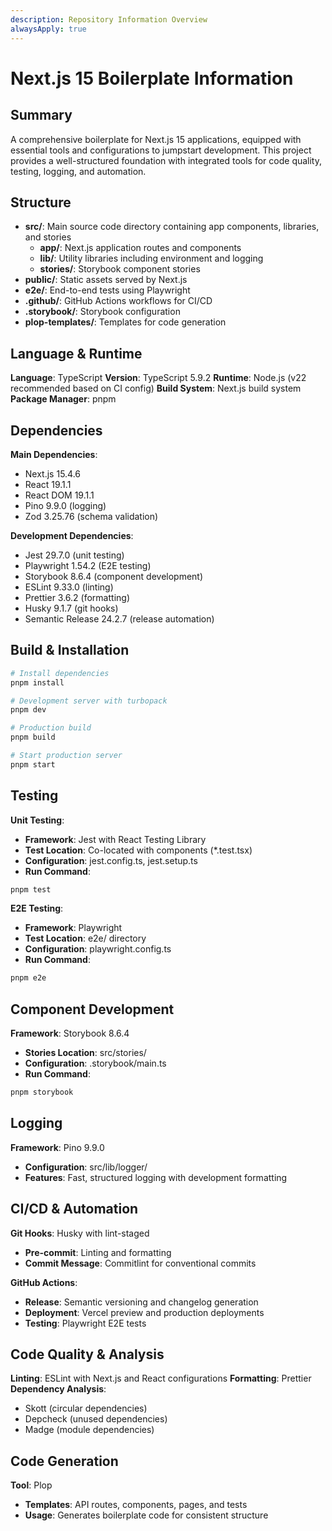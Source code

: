 ```yaml
---
description: Repository Information Overview
alwaysApply: true
---
```


# Next.js 15 Boilerplate Information

## Summary

A comprehensive boilerplate for Next.js 15 applications, equipped with essential tools and configurations to jumpstart development. This project provides a well-structured foundation with integrated tools for code quality, testing, logging, and automation.

## Structure

- **src/**: Main source code directory containing app components, libraries, and stories
  - **app/**: Next.js application routes and components
  - **lib/**: Utility libraries including environment and logging
  - **stories/**: Storybook component stories
- **public/**: Static assets served by Next.js
- **e2e/**: End-to-end tests using Playwright
- **.github/**: GitHub Actions workflows for CI/CD
- **.storybook/**: Storybook configuration
- **plop-templates/**: Templates for code generation

## Language & Runtime

**Language**: TypeScript
**Version**: TypeScript 5.9.2
**Runtime**: Node.js (v22 recommended based on CI config)
**Build System**: Next.js build system
**Package Manager**: pnpm

## Dependencies

**Main Dependencies**:

- Next.js 15.4.6
- React 19.1.1
- React DOM 19.1.1
- Pino 9.9.0 (logging)
- Zod 3.25.76 (schema validation)

**Development Dependencies**:

- Jest 29.7.0 (unit testing)
- Playwright 1.54.2 (E2E testing)
- Storybook 8.6.4 (component development)
- ESLint 9.33.0 (linting)
- Prettier 3.6.2 (formatting)
- Husky 9.1.7 (git hooks)
- Semantic Release 24.2.7 (release automation)

## Build & Installation

```bash
# Install dependencies
pnpm install

# Development server with turbopack
pnpm dev

# Production build
pnpm build

# Start production server
pnpm start
```

## Testing

**Unit Testing**:

- **Framework**: Jest with React Testing Library
- **Test Location**: Co-located with components (\*.test.tsx)
- **Configuration**: jest.config.ts, jest.setup.ts
- **Run Command**:

```bash
pnpm test
```

**E2E Testing**:

- **Framework**: Playwright
- **Test Location**: e2e/ directory
- **Configuration**: playwright.config.ts
- **Run Command**:

```bash
pnpm e2e
```

## Component Development

**Framework**: Storybook 8.6.4

- **Stories Location**: src/stories/
- **Configuration**: .storybook/main.ts
- **Run Command**:

```bash
pnpm storybook
```

## Logging

**Framework**: Pino 9.9.0

- **Configuration**: src/lib/logger/
- **Features**: Fast, structured logging with development formatting

## CI/CD & Automation

**Git Hooks**: Husky with lint-staged

- **Pre-commit**: Linting and formatting
- **Commit Message**: Commitlint for conventional commits

**GitHub Actions**:

- **Release**: Semantic versioning and changelog generation
- **Deployment**: Vercel preview and production deployments
- **Testing**: Playwright E2E tests

## Code Quality & Analysis

**Linting**: ESLint with Next.js and React configurations
**Formatting**: Prettier
**Dependency Analysis**:

- Skott (circular dependencies)
- Depcheck (unused dependencies)
- Madge (module dependencies)

## Code Generation

**Tool**: Plop

- **Templates**: API routes, components, pages, and tests
- **Usage**: Generates boilerplate code for consistent structure
